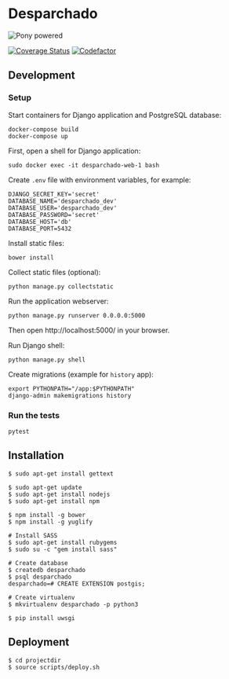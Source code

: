 # Desparchado

![Pony powered](http://media.djangopony.com/img/small/badge.png)

[![Coverage Status](https://codecov.io/gh/cansadadeserfeliz/desparchado/branch/main/graphs/badge.svg?branch=main)](https://codecov.io/github/cansadadeserfeliz/desparchado?branch=main)
[![Codefactor](https://www.codefactor.io/repository/github/cansadadeserfeliz/desparchado/badge?style=social)](https://www.codefactor.io/repository/github/cansadadeserfeliz/desparchado)

## Development

### Setup

Start containers for Django application and PostgreSQL database:

    docker-compose build
    docker-compose up

First, open a shell for Django application:

    sudo docker exec -it desparchado-web-1 bash

Create `.env` file with environment variables, for example:

    DJANGO_SECRET_KEY='secret'
    DATABASE_NAME='desparchado_dev'
    DATABASE_USER='desparchado_dev'
    DATABASE_PASSWORD='secret'
    DATABASE_HOST='db'
    DATABASE_PORT=5432

Install static files:

    bower install

Collect static files (optional):

    python manage.py collectstatic

Run the application webserver:

    python manage.py runserver 0.0.0.0:5000

Then open http://localhost:5000/ in your browser.

Run Django shell:

    python manage.py shell

Create migrations (example for `history` app):

    export PYTHONPATH="/app:$PYTHONPATH"
    django-admin makemigrations history

### Run the tests

    pytest

## Installation

    $ sudo apt-get install gettext

    $ sudo apt-get update
    $ sudo apt-get install nodejs
    $ sudo apt-get install npm

    $ npm install -g bower
    $ npm install -g yuglify

    # Install SASS
    $ sudo apt-get install rubygems
    $ sudo su -c "gem install sass"

    # Create database
    $ createdb desparchado
    $ psql desparchado
    desparchado=# CREATE EXTENSION postgis;

    # Create virtualenv
    $ mkvirtualenv desparchado -p python3

    $ pip install uwsgi

## Deployment

    $ cd projectdir
    $ source scripts/deploy.sh

